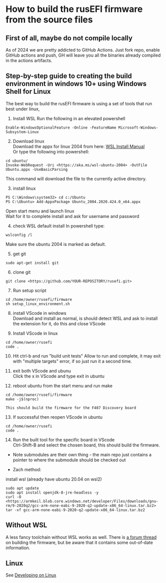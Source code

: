 # How to build the rusEFI firmware from the source files  

## First of all, maybe do not compile locally

As of 2024 we are pretty addicted to GitHub Actions. Just fork repo, enable GitHub actions and push, GH will leave you all the binaries already compiled in the actions artifacts.

## Step-by-step guide to creating the build environment in windows 10+ using Windows Shell for Linux

The best way to build the rusEFI firmware is using a set of tools that run best under linux,

1. Install WSL
   Run the following in an elevated powershell  

```shell
Enable-WindowsOptionalFeature -Online -FeatureName Microsoft-Windows-Subsystem-Linux
```

2. Download linux  
   Download the appx for linux 2004 from here:
   [WSL Install Manual](https://docs.microsoft.com/en-us/windows/wsl/install-manual)  
   Or type the following into powershell:  

```shell
cd ubuntu/
Invoke-WebRequest -Uri <https://aka.ms/wsl-ubuntu-2004> -OutFile Ubuntu.appx -UseBasicParsing
```

   This command will download the file to the currently active directory.  

3. install linux

```shell
PS C:\Windows\system32> cd c:/Ubuntu
PS C:\Ubuntu> Add-AppxPackage Ubuntu_2004.2020.424.0_x64.appx
```

   Open start menu and launch linux  
   Wait for it to complete install and ask for username and password

4. check WSL default install
   In powershell type:  

```shell
wslconfig /l
```

   Make sure the ubuntu 2004 is marked as default.

5. get git  

```shell
sudo apt-get install git
```

6. clone git  

```shell
git clone <https://github.com/YOUR-REPOSITORY/rusefi.git>
```

7. Run setup script  

```shell
cd /home/owner/rusefi/firmware
sh setup_linux_environment.sh
```

8. install VScode in windows  
   Download and install as normal, is should detect WSL and ask to install the extension for it, do this and close VScode  

9. Install VScode in linux  

```shell
cd /home/owner/rusefi
code .
```

10. Hit ctrl-b and run "build unit tests"
    Allow to run and complete, it may exit with "multiple targets" error, if so just run it a second time.  

11. exit both VScode and ubunu  
    Click the x in VScode and type exit in ubuntu  

12. reboot ubuntu from the start menu and run make  

```shell
cd /home/owner/rusefi/firmware
make -j$(nproc)
```

    This should build the firmware for the F407 Discovery board  

13. If successful then reopen VScode in ubuntu  

```shell
cd /home/owner/rusefi
code .
```

14. Run the built tool for the specific board in VScode  
    Ctrl-Shift-B and select the chosen board, this should build the firmware.  

- Note submodules are their own thing - the main repo just contains a pointer to where the submodule should be checked out  

- Zach method:

install wsl (already have ubuntu 20.04 on wsl2)  

```shell
sudo apt update
sudo apt install openjdk-8-jre-headless -y
curl -O <https://armkeil.blob.core.windows.net/developer/Files/downloads/gnu-rm/9-2020q2/gcc-arm-none-eabi-9-2020-q2-update-x86_64-linux.tar.bz2>
tar -xf gcc-arm-none-eabi-9-2020-q2-update-x86_64-linux.tar.bz2
```

## Without WSL

A less fancy toolchain without WSL works as well.
There is [a forum thread](https://rusefi.com/forum/viewtopic.php?f=5&t=9) on building the firmware, but be aware that it contains some out-of-date information.

## Linux

See [Developing on Linux](Developing-On-Linux)
